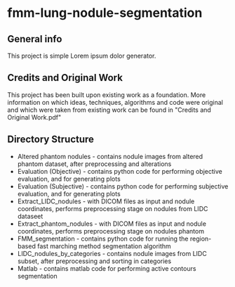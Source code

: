 # fmm-lung-nodule-segmentation

## General info
This project is simple Lorem ipsum dolor generator.

## Credits and Original Work
This project has been built upon existing work as a foundation. More information on which ideas, techniques, algorithms and code were original and which were taken from existing work can be found in "Credits and Original Work.pdf"

## Directory Structure

* Altered phantom nodules - contains nodule images from altered phantom dataset, after preprocessing and alterations
* Evaluation (Objective) - contains python code for performing objective evaluation, and for generating plots
* Evaluation (Subjective) - contains python code for performing subjective evaluation, and for generating plots
* Extract_LIDC_nodules - with DICOM files as input and nodule coordinates, performs preprocessing stage on nodules from LIDC dataseet 
* Extract_phantom_nodules - with DICOM files as input and nodule coordinates, performs preprocessing stage on nodules phantom
* FMM_segmentation - contains python code for running the region-based fast marching method segmentation algorithm
* LIDC_nodules_by_categories - contains nodule images from LIDC subset, after preprocessing and sorting in categories
* Matlab - contains matlab code for performing active contours segmentation


